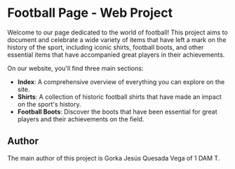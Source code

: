 # Football Page - Web Project

Welcome to our page dedicated to the world of football! This project aims to document and celebrate a wide variety of items that have left a mark on the history of the sport, including iconic shirts, football boots, and other essential items that have accompanied great players in their achievements.

On our website, you'll find three main sections:

- **Index**: A comprehensive overview of everything you can explore on the site.
- **Shirts**: A collection of historic football shirts that have made an impact on the sport's history.
- **Football Boots**: Discover the boots that have been essential for great players and their achievements on the field.

## Author

The main author of this project is Gorka Jesús Quesada Vega of 1 DAM T.

